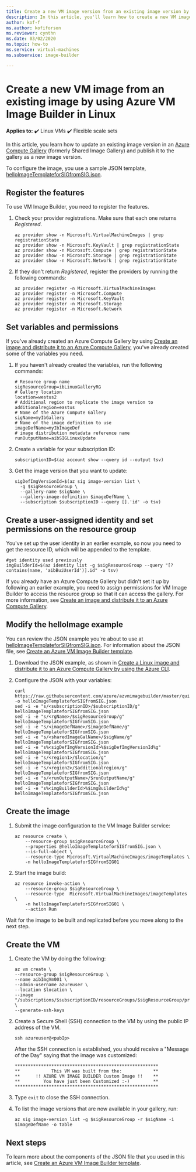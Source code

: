 ```yaml
---
title: Create a new VM image version from an existing image version by using Azure VM Image Builder in Linux
description: In this article, you'll learn how to create a new VM image version from an existing image version by using VM Image Builder in Linux.
author: kof-f
ms.author: kofiforson
ms.reviewer: cynthn
ms.date: 03/02/2020
ms.topic: how-to
ms.service: virtual-machines
ms.subservice: image-builder

---
```

# Create a new VM image from an existing image by using Azure VM Image Builder in Linux

**Applies to:** :heavy_check_mark: Linux VMs :heavy_check_mark: Flexible scale sets 

In this article, you learn how to update an existing image version in an [Azure Compute Gallery](../shared-image-galleries.md) (formerly Shared Image Gallery) and publish it to the gallery as a new image version.

To configure the image, you use a sample JSON template, [helloImageTemplateforSIGfromSIG.json](https://raw.githubusercontent.com/azure/azvmimagebuilder/master/quickquickstarts/2_Creating_a_Custom_Linux_Shared_Image_Gallery_Image_from_SIG/helloImageTemplateforSIGfromSIG.json). 

## Register the features

To use VM Image Builder, you need to register the features.

1. Check your provider registrations. Make sure that each one returns *Registered*.

    ```azurecli-interactive
    az provider show -n Microsoft.VirtualMachineImages | grep registrationState
    az provider show -n Microsoft.KeyVault | grep registrationState
    az provider show -n Microsoft.Compute | grep registrationState
    az provider show -n Microsoft.Storage | grep registrationState
    az provider show -n Microsoft.Network | grep registrationState
    ```

1. If they don't return *Registered*, register the providers by running the following commands:

    ```azurecli-interactive
    az provider register -n Microsoft.VirtualMachineImages
    az provider register -n Microsoft.Compute
    az provider register -n Microsoft.KeyVault
    az provider register -n Microsoft.Storage
    az provider register -n Microsoft.Network
    ```

## Set variables and permissions

If you've already created an Azure Compute Gallery by using [Create an image and distribute it to an Azure Compute Gallery](image-builder-gallery.md), you've already created some of the variables you need. 

1. If you haven't already created the variables, run the following commands:

    ```console
    # Resource group name 
    sigResourceGroup=ibLinuxGalleryRG
    # Gallery location 
    location=westus2
    # Additional region to replicate the image version to 
    additionalregion=eastus
    # Name of the Azure Compute Gallery 
    sigName=myIbGallery
    # Name of the image definition to use
    imageDefName=myIbImageDef
    # image distribution metadata reference name
    runOutputName=aibSIGLinuxUpdate
    ```

1. Create a variable for your subscription ID:

    ```console
    subscriptionID=$(az account show --query id --output tsv)
    ```

1. Get the image version that you want to update:

    ```azurecli
    sigDefImgVersionId=$(az sig image-version list \
      -g $sigResourceGroup \
      --gallery-name $sigName \
      --gallery-image-definition $imageDefName \
      --subscription $subscriptionID --query [].'id' -o tsv)
    ```

## Create a user-assigned identity and set permissions on the resource group

You've set up the user identity in an earlier example, so now you need to get the resource ID, which will be appended to the template.

```azurecli-interactive
#get identity used previously
imgBuilderId=$(az identity list -g $sigResourceGroup --query "[?contains(name, 'aibBuiUserId')].id" -o tsv)
```

If you already have an Azure Compute Gallery but didn't set it up by following an earlier example, you need to assign permissions for VM Image Builder to access the resource group so that it can access the gallery. For more information, see [Create an image and distribute it to an Azure Compute Gallery](image-builder-gallery.md).

## Modify the helloImage example

You can review the JSON example you're about to use at [helloImageTemplateforSIGfromSIG.json](https://raw.githubusercontent.com/azure/azvmimagebuilder/master/quickquickstarts/2_Creating_a_Custom_Linux_Shared_Image_Gallery_Image_from_SIG/helloImageTemplateforSIGfromSIG.json). For information about the JSON file, see [Create an Azure VM Image Builder template](image-builder-json.md). 

1. Download the JSON example, as shown in [Create a Linux image and distribute it to an Azure Compute Gallery by using the Azure CLI](https://docs.microsoft.com/en-us/azure/virtual-machines/linux/image-builder#create-a-user-assigned-identity-and-set-permissions-on-the-resource-group). 

1. Configure the JSON with your variables: 

	```console
	curl https://raw.githubusercontent.com/azure/azvmimagebuilder/master/quickquickstarts/8_Creating_a_Custom_Linux_Shared_Image_Gallery_Image_from_SIG/helloImageTemplateforSIGfromSIG.json -o helloImageTemplateforSIGfromSIG.json
	sed -i -e "s/<subscriptionID>/$subscriptionID/g" helloImageTemplateforSIGfromSIG.json
	sed -i -e "s/<rgName>/$sigResourceGroup/g" helloImageTemplateforSIGfromSIG.json
	sed -i -e "s/<imageDefName>/$imageDefName/g" helloImageTemplateforSIGfromSIG.json
	sed -i -e "s/<sharedImageGalName>/$sigName/g" helloImageTemplateforSIGfromSIG.json
	sed -i -e "s%<sigDefImgVersionId>%$sigDefImgVersionId%g" helloImageTemplateforSIGfromSIG.json
	sed -i -e "s/<region1>/$location/g" helloImageTemplateforSIGfromSIG.json
	sed -i -e "s/<region2>/$additionalregion/g" helloImageTemplateforSIGfromSIG.json
	sed -i -e "s/<runOutputName>/$runOutputName/g" helloImageTemplateforSIGfromSIG.json
	sed -i -e "s%<imgBuilderId>%$imgBuilderId%g" helloImageTemplateforSIGfromSIG.json
	```

## Create the image

1. Submit the image configuration to the VM Image Builder service:

	```azurecli-interactive
	az resource create \
		--resource-group $sigResourceGroup \
		--properties @helloImageTemplateforSIGfromSIG.json \
		--is-full-object \
		--resource-type Microsoft.VirtualMachineImages/imageTemplates \
		-n helloImageTemplateforSIGfromSIG01
	```

1. Start the image build:

	```azurecli-interactive
	az resource invoke-action \
		--resource-group $sigResourceGroup \
		--resource-type  Microsoft.VirtualMachineImages/imageTemplates \
		-n helloImageTemplateforSIGfromSIG01 \
		--action Run 
	```

Wait for the image to be built and replicated before you move along to the next step.

## Create the VM

1. Create the VM by doing the following:

	```azurecli-interactive
	az vm create \
	--resource-group $sigResourceGroup \
	--name aibImgVm001 \
	--admin-username azureuser \
	--location $location \
	--image "/subscriptions/$subscriptionID/resourceGroups/$sigResourceGroup/providers/Microsoft.Compute/galleries/$sigName/images/$imageDefName/versions/latest" \
	--generate-ssh-keys
	```

1. Create a Secure Shell (SSH) connection to the VM by using the public IP address of the VM.

	```console
	ssh azureuser@<pubIp>
	```

	After the SSH connection is established, you should receive a "Message of the Day" saying that the image was customized:

	```output
	*******************************************************
	**            This VM was built from the:            **
	**      !! AZURE VM IMAGE BUILDER Custom Image !!    **
	**         You have just been Customized :-)         **
	*******************************************************
	```

1. Type `exit` to close the SSH connection.

1. To list the image versions that are now available in your gallery, run:

	```azurecli-interactive
	az sig image-version list -g $sigResourceGroup -r $sigName -i $imageDefName -o table
	```

## Next steps

To learn more about the components of the JSON file that you used in this article, see [Create an Azure VM Image Builder template](../linux/image-builder-json.md). 
 
